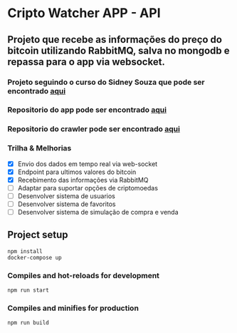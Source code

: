 # Cripto Watcher APP - API
## Projeto que recebe as informações do preço do bitcoin utilizando RabbitMQ, salva no mongodb e repassa para o app via websocket.

### Projeto seguindo o curso do Sidney Souza que pode ser encontrado [aqui](https://www.youtube.com/playlist?list=PL370TvW48yBupAwG99DiAjLSLDwCoPb07)
### Repositorio do app pode ser encontrado [aqui](https://github.com/matteizera/Cripto-watcher-app-vue)
### Repositorio do crawler pode ser encontrado [aqui](https://github.com/matteizera/Cripto-watcher-app-crawler)

### Trilha & Melhorias
- [x] Envio dos dados em tempo real via web-socket
- [x] Endpoint para ultimos valores do bitcoin
- [x] Recebimento das informações via RabbitMQ
- [ ] Adaptar para suportar opções de criptomoedas
- [ ] Desenvolver sistema de usuarios
- [ ] Desenvolver sistema de favoritos
- [ ] Desenvolver sistema de simulação de compra e venda

## Project setup
```
npm install
docker-compose up
```

### Compiles and hot-reloads for development
```
npm run start
```

### Compiles and minifies for production
```
npm run build
```
